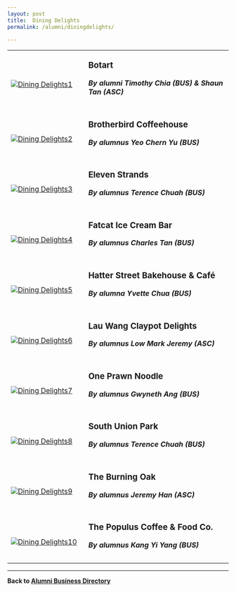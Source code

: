 ```yaml
---
layout: post
title:  Dining Delights
permalink: /alumni/diningdelights/

---
```


<div>
    <table>
        <tr>
            <td style="width:35%"><br>
                <a href="https://botart.sg/">
                <image src="/images/MerchantDining-Botart.png" style="display:block;margin-left:auto;margin-right:auto;" alt="Dining Delights1">                                       </image>
                </a>
            </td>
            <td style="width:65%"><br>
                <h3 style="margin-top:0%">Botart</h3>
                <h5 style="margin-top:0%"><i>By alumni Timothy Chia (BUS) & Shaun Tan (ASC)</i></h5>
            </td>
         </tr>
        <tr>
            <td style="width:35%"><br>
                <a href="https://brotherbird.sg/">
                <image src="/images/MerchantDining-BrotherbirdCoffeeHouse.jpg" style="display:block;margin-left:auto;margin-right:auto;" alt="Dining Delights2">                          </image>
                </a>
            </td>
            <td style="width:65%"><br>
                <h3 style="margin-top:0%">Brotherbird Coffeehouse</h3>
                <h5 style="margin-top:0%"><i>By alumnus Yeo Chern Yu (BUS)</i></h5>
            </td>
         </tr>
        <tr>
            <td style="width:35%"><br>
                <a href="https://www.facebook.com/elevenstrands/">
                <image src="/images/MerchantDining-ElevenStrands.jpg" style="display:block;margin-left:auto;margin-right:auto;" alt="Dining Delights3">                                       </image>
                </a>
            </td>
            <td style="width:65%"><br>
                <h3 style="margin-top:0%">Eleven Strands</h3>
                <h5 style="margin-top:0%"><i>By alumnus Terence Chuah (BUS)</i></h5>
            </td>
         </tr>
        <tr>
            <td style="width:35%"><br>
                <a href="http://fatcat.sg/">
                <image src="/images/MerchantDining-FatcatIceCreamBar.jpg" style="display:block;margin-left:auto;margin-right:auto;" alt="Dining Delights4">                                       </image>
                </a>
            </td>
            <td style="width:65%"><br>
                <h3 style="margin-top:0%">Fatcat Ice Cream Bar</h3>
                <h5 style="margin-top:0%"><i>By alumnus Charles Tan (BUS)</i></h5>
            </td>
         </tr>
        <tr>
            <td style="width:35%"><br>
                <a href="https://www.hatterstreet.com/">
                <image src="/images/MerchantDining-HatterStreetBakehouseCafe.png" style="display:block;margin-left:auto;margin-right:auto;" alt="Dining Delights5">                                       </image>
                </a>
            </td>
            <td style="width:65%"><br>
                <h3 style="margin-top:0%">Hatter Street Bakehouse & Café</h3>
                <h5 style="margin-top:0%"><i>By alumna Yvette Chua (BUS)</i></h5>
            </td>
         </tr>
        <tr>
            <td style="width:35%"><br>
                <a href="https://www.lauwangclaypot.com/">
                <image src="/images/MerchantDining-LauWangClaypotDelights.jpg" style="display:block;margin-left:auto;margin-right:auto;" alt="Dining Delights6">                                       </image>
                </a>
            </td>
            <td style="width:65%"><br>
                <h3 style="margin-top:0%">Lau Wang Claypot Delights</h3>
                <h5 style="margin-top:0%"><i>By alumnus Low Mark Jeremy (ASC)</i></h5>
            </td>
         </tr>
        <tr>
            <td style="width:35%"><br>
                <a href="https://www.oneprawnnoodle.com/">
                <image src="/images/MerchantDining-OnePrawnNoodle.png" style="display:block;margin-left:auto;margin-right:auto;" alt="Dining Delights7">                                       </image>
                </a>
            </td>
            <td style="width:65%"><br>
                <h3 style="margin-top:0%">One Prawn Noodle</h3>
                <h5 style="margin-top:0%"><i>By alumnus Gwyneth Ang (BUS)</i></h5>
            </td>
         </tr>
        <tr>
            <td style="width:35%"><br>
                <a href="https://www.facebook.com/southunionpark/">
                <image src="/images/MerchantDining-SouthUnionPark.png" style="display:block;margin-left:auto;margin-right:auto;" alt="Dining Delights8">                                       </image>
                </a>
            </td>
            <td style="width:65%"><br>
                <h3 style="margin-top:0%">South Union Park</h3>
                <h5 style="margin-top:0%"><i>By alumnus Terence Chuah (BUS)</i></h5>
            </td>
         </tr>
        <tr>
            <td style="width:35%"><br>
                <a href="https://www.facebook.com/the.burning.oak.singapore/">
                <image src="/images/MerchantDining-TheBurningOak.jpg" style="display:block;margin-left:auto;margin-right:auto;" alt="Dining Delights9">                                       </image>
                </a>
            </td>
            <td style="width:65%"><br>
                <h3 style="margin-top:0%">The Burning Oak</h3>
                <h5 style="margin-top:0%"><i>By alumnus Jeremy Han (ASC)</i></h5>
            </td>
         </tr>
        <tr>
            <td style="width:35%"><br>
                <a href="https://thepopulus.cafe/">
                <image src="/images/MerchantDining-ThePopulusCoffeeFood.jpg" style="display:block;margin-left:auto;margin-right:auto;" alt="Dining Delights10">                                       </image>
                </a>
            </td>
            <td style="width:65%"><br>
                <h3 style="margin-top:0%">The Populus Coffee & Food Co.</h3>
                <h5 style="margin-top:0%"><i>By alumnus Kang Yi Yang (BUS)</i></h5>
            </td>
         </tr>
    </table>
</div>

---
**Back to [Alumni Business Directory](/be-connected/alumni-business-directory/)**
